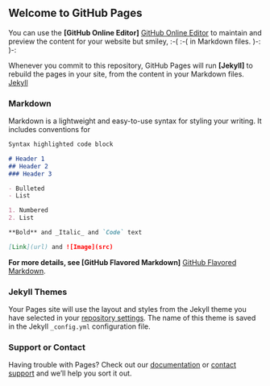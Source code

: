 ## Welcome to GitHub Pages

You can use the **[GitHub Online Editor]**
[GitHub Online Editor](https://github.com/org-acidburn0zzz/network-infrastructure/edit/gh-pages/index.md) 
to maintain and preview the content for your website but smiley, 
:-( :-( in Markdown files. )-: )-:

Whenever you commit to this repository, GitHub Pages will 
run **[Jekyll]** to rebuild the pages in your site, 
from the content in your Markdown files.
[Jekyll](https://jekyllrb.com/) 

### Markdown

Markdown is a lightweight and easy-to-use syntax for styling your writing. 
It includes conventions for

```markdown
Syntax highlighted code block

# Header 1
## Header 2
### Header 3

- Bulleted
- List

1. Numbered
2. List

**Bold** and _Italic_ and `Code` text

[Link](url) and ![Image](src)
```

  
**For more details, see [GitHub Flavored Markdown]** 
[GitHub Flavored Markdown](https://guides.github.com/features/mastering-markdown/).

### Jekyll Themes

Your Pages site will use the layout and styles from the Jekyll theme you have selected in your 
[repository settings](https://github.com/org-acidburn0zzz/network-infrastructure/settings). 
The name of this theme is saved in the Jekyll `_config.yml` configuration file.

### Support or Contact

Having trouble with Pages? Check out our [documentation](https://help.github.com/categories/github-pages-basics/) or [contact support](https://github.com/contact) and we’ll help you sort it out.
